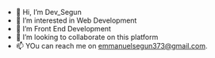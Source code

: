 - 👋 Hi, I’m Dev_Segun
- 👀 I’m interested in Web Development 
- 🌱 I’m Front End Development 
- 💞️ I’m looking to collaborate on this platform 
- 📫 YOu can reach me on emmanuelsegun373@gmail.com.

<!---
olasemmy/olasemmy is a ✨ special ✨ repository because its `README.md` (this file) appears on your GitHub profile.
You can click the Preview link to take a look at your changes.
--->
